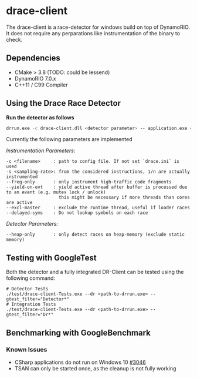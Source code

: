 # drace-client

The drace-client is a race-detector for windows build on top of DynamoRIO.
It does not require any perparations like instrumentation of the binary to check.

## Dependencies

- CMake > 3.8 (TODO: could be lessend)
- DynamoRIO 7.0.x
- C++11 / C99 Compiler

## Using the Drace Race Detector

**Run the detector as follows**

```bash
drrun.exe -c drace-client.dll <detector parameter> -- application.exe <app parameter>
```

Currently the following parameters are implemented

*Instrumentation Parameters:*

```
-c <filename>     : path to config file. If not set `drace.ini` is used
-s <sampling-rate>: from the considered instructions, 1/n are actually instrumented
--freq-only       : only instrument high-traffic code fragments
--yield-on-evt    : yield active thread after buffer is processed due to an event (e.g. mutex lock / unlock)
                    this might be necessary if more threads than cores are active
--excl-master     : exclude the runtime thread, useful if loader races
--delayed-syms    : Do not lookup symbols on each race
```

*Detector Parameters:*

```
--heap-only       : only detect races on heap-memory (exclude static memory)
```

## Testing with GoogleTest

Both the detector and a fully integrated DR-Client can be tested using the following command:

```
# Detector Tests
./test/drace-client-Tests.exe --dr <path-to-drrun.exe> --gtest_filter="Detector*"
# Integration Tests
./test/drace-client-Tests.exe --dr <path-to-drrun.exe> --gtest_filter="Dr*"
```

## Benchmarking with GoogleBenchmark

### Known Issues

- CSharp applications do not run on Windows 10 [#3046](https://github.com/DynamoRIO/dynamorio/issues/3046)
- TSAN can only be started once, as the cleanup is not fully working

